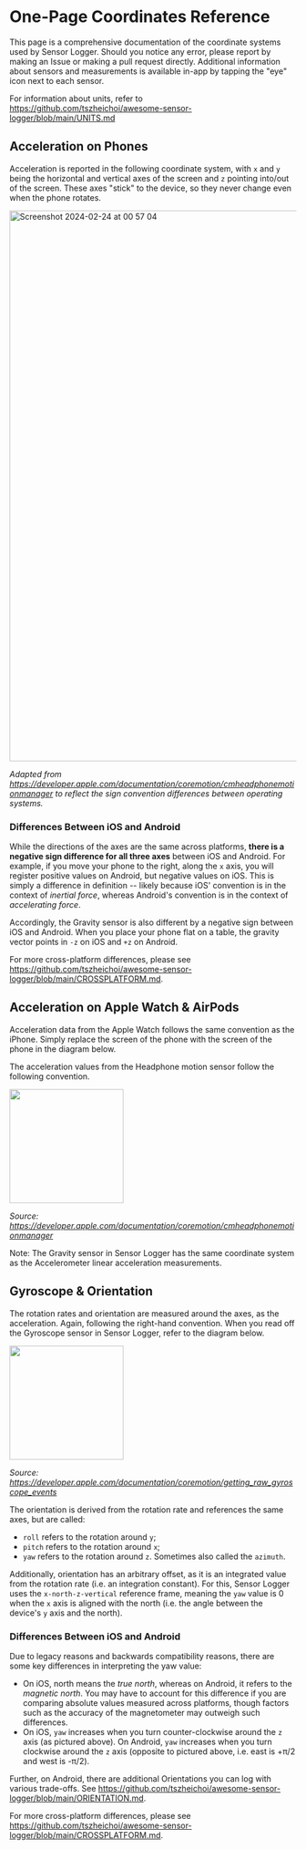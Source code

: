 # One-Page Coordinates Reference

This page is a comprehensive documentation of the coordinate systems used by Sensor Logger. Should you notice any error, please report by making an Issue or making a pull request directly. Additional information about sensors and measurements is available in-app by tapping the "eye" icon next to each sensor.

For information about units, refer to https://github.com/tszheichoi/awesome-sensor-logger/blob/main/UNITS.md

## Acceleration on Phones

Acceleration is reported in the following coordinate system, with `x` and `y` being the horizontal and vertical axes of the screen and `z` pointing into/out of the screen. These axes "stick" to the device, so they never change even when the phone rotates.

<img width="966" alt="Screenshot 2024-02-24 at 00 57 04" src="https://github.com/tszheichoi/awesome-sensor-logger/assets/30114997/ec93559b-5443-48a1-85e0-7c05fde6b723">

_Adapted from https://developer.apple.com/documentation/coremotion/cmheadphonemotionmanager to reflect the sign convention differences between operating systems._ 

### Differences Between iOS and Android
While the directions of the axes are the same across platforms, **there is a negative sign difference for all three axes** between iOS and Android. For example, if you move your phone to the right, along the `x` axis, you will register positive values on Android, but negative values on iOS. This is simply a difference in definition -- likely because iOS' convention is in the context of _inertial force_, whereas Android's convention is in the context of _accelerating force_. 

Accordingly, the Gravity sensor is also different by a negative sign between iOS and Android. When you place your phone flat on a table, the gravity vector points in `-z` on iOS and `+z` on Android. 

For more cross-platform differences, please see https://github.com/tszheichoi/awesome-sensor-logger/blob/main/CROSSPLATFORM.md. 

## Acceleration on Apple Watch & AirPods
Acceleration data from the Apple Watch follows the same convention as the iPhone. Simply replace the screen of the phone with the screen of the phone in the diagram below. 
 
The acceleration values from the Headphone motion sensor follow the following convention. 

<img src="https://github.com/tszheichoi/awesome-sensor-logger/assets/30114997/bf2600df-d624-4cb3-acd2-44ef633628f5" width="200"/>

_Source: https://developer.apple.com/documentation/coremotion/cmheadphonemotionmanager_

Note: The Gravity sensor in Sensor Logger has the same coordinate system as the Accelerometer linear acceleration measurements. 

## Gyroscope & Orientation

The rotation rates and orientation are measured around the axes, as the acceleration. Again, following the right-hand convention. When you read off the Gyroscope sensor in Sensor Logger, refer to the diagram below.

<img src="https://github.com/tszheichoi/awesome-sensor-logger/assets/30114997/ac11f346-2c49-40f1-a5e0-4c711ab978f3" width="200"/>

_Source: https://developer.apple.com/documentation/coremotion/getting_raw_gyroscope_events_

The orientation is derived from the rotation rate and references the same axes, but are called:

- `roll` refers to the rotation around `y`;
- `pitch` refers to the rotation around `x`;
- `yaw` refers to the rotation around `z`. Sometimes also called the `azimuth`. 

Additionally, orientation has an arbitrary offset, as it is an integrated value from the rotation rate (i.e. an integration constant). For this, Sensor Logger uses the `x-north-z-vertical` reference frame, meaning the `yaw` value is 0 when the `x` axis is aligned with the north (i.e. the angle between the device's `y` axis and the north). 

### Differences Between iOS and Android
Due to legacy reasons and backwards compatibility reasons, there are some key differences in interpreting the yaw value:

- On iOS, north means the _true north_, whereas on Android, it refers to the _magnetic north_. You may have to account for this difference if you are comparing absolute values measured across platforms, though factors such as the accuracy of the magnetometer may outweigh such differences. 
- On iOS, `yaw` increases when you turn counter-clockwise around the `z` axis (as pictured above). On Android, `yaw` increases when you turn clockwise around the `z` axis (opposite to pictured above, i.e. east is +π/2 and west is -π/2).

Further, on Android, there are additional Orientations you can log with various trade-offs. See https://github.com/tszheichoi/awesome-sensor-logger/blob/main/ORIENTATION.md. 

For more cross-platform differences, please see https://github.com/tszheichoi/awesome-sensor-logger/blob/main/CROSSPLATFORM.md. 

